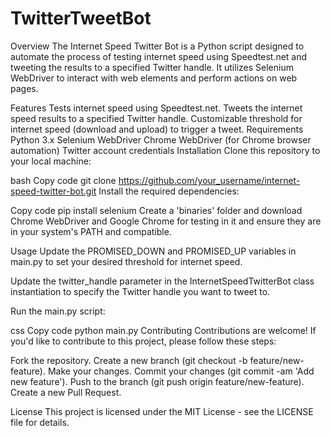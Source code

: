 # TwitterTweetBot

Overview
The Internet Speed Twitter Bot is a Python script designed to automate the process of testing internet speed using Speedtest.net and tweeting the results to a specified Twitter handle. It utilizes Selenium WebDriver to interact with web elements and perform actions on web pages.

Features
Tests internet speed using Speedtest.net.
Tweets the internet speed results to a specified Twitter handle.
Customizable threshold for internet speed (download and upload) to trigger a tweet.
Requirements
Python 3.x
Selenium WebDriver
Chrome WebDriver (for Chrome browser automation)
Twitter account credentials
Installation
Clone this repository to your local machine:

bash
Copy code
git clone https://github.com/your_username/internet-speed-twitter-bot.git
Install the required dependencies:

Copy code
pip install selenium
Create a 'binaries' folder and download Chrome WebDriver and Google Chrome for testing in it and ensure they are in your system's PATH and compatible.

Usage
Update the PROMISED_DOWN and PROMISED_UP variables in main.py to set your desired threshold for internet speed.

Update the twitter_handle parameter in the InternetSpeedTwitterBot class instantiation to specify the Twitter handle you want to tweet to.

Run the main.py script:

css
Copy code
python main.py
Contributing
Contributions are welcome! If you'd like to contribute to this project, please follow these steps:

Fork the repository.
Create a new branch (git checkout -b feature/new-feature).
Make your changes.
Commit your changes (git commit -am 'Add new feature').
Push to the branch (git push origin feature/new-feature).
Create a new Pull Request.

License
This project is licensed under the MIT License - see the LICENSE file for details.
